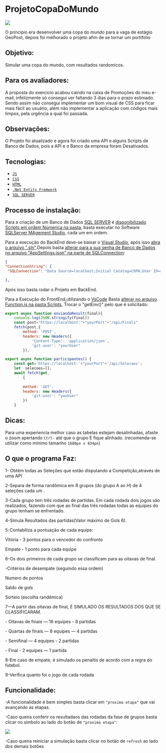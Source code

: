 # ProjetoCopaDoMundo
<p>
<img src="http://img.shields.io/static/v1?label=STATUS&message=EM%20DESENVOLVIMENTO&color=GREEN&style=for-the-badge"/>
</p>

O principio era desenvolver uma copa do mundo para a vaga de estágio GeoPost, depois foi melhorado o projeto afim de se tornar um portifolio

## Objetivo:

  Simular uma copa do mundo, com resultados randomicos.

## Para os avaliadores:

   A proposta do exercicio acabou caindo na caixa de Promoções do meu e-mail, infelizmente só consegui ver faltando 3 dias para o prazo estimado. Sendo assim não consegui implementar um bom visual de CSS para ficar mais fácil ao usuário, além não implementar a aplicação com códigos mais limpos, pela urgência a qual foi passada.
   
## Observações:

   O Projeto foi atualizado e agora foi criado uma API e alguns Scripts de Banco de Dados, pois a API e o Banco da empresa foram Desativados.

## Tecnologias:

   - [``JS``](https://developer.mozilla.org/pt-BR/docs/Web/JavaScript)
   - [``CSS``](https://developer.mozilla.org/en-US/docs/Web/CSS)
   - [``HTML``](https://developer.mozilla.org/en-US/docs/Web/HTML/Element/html)
   - [``.Net Entity Fremwork``](https://learn.microsoft.com/en-us/ef/core/get-started/overview/first-app?tabs=netcore-cli)
   - [``SQL SERVER``](https://learn.microsoft.com/pt-br/sql/sql-server/?view=sql-server-2017)
   
## Processo de instalação:

Para a criação de um Banco de Dados [SQL SERVER](https://learn.microsoft.com/pt-br/sql/sql-server/?view=sql-server-2017) é [disponibilizado Scripts em ordem  Númerica na pasta](https://github.com/Lacerdajp/ProjetoCopaDoMundo/tree/main/DataBase), basta executar no Software [SQLServer MAgement Studio](https://learn.microsoft.com/pt-br/sql/ssms/download-sql-server-management-studio-ssms?view=sql-server-ver16), cada um em ordem.

Para a execução do BackEnd deve-se baixar o [Visual Studio](https://visualstudio.microsoft.com/pt-br/downloads/), após isso  [abra o arquivo ".sln"](https://github.com/Lacerdajp/ProjetoCopaDoMundo/tree/main/BackEnd/APIProjetoCopaDoMundo).Depois basta [alterar para a sua senha de Banco de Dados no arquivo "AppSettings.json" na parte de SQLConnection](https://github.com/Lacerdajp/ProjetoCopaDoMundo/tree/main/BackEnd/APIProjetoCopaDoMundo/APIProjetoCopaDoMundo):
   ~~~Json
   {
  "ConnectionString": {
    "SQLConnection": "Data Source=localhost;Initial Catalog=COPA;User ID=sa;Password=yourPassword;Connect Timeout=30;Encrypt=False;TrustServerCertificate=False;ApplicationIntent=ReadWrite;MultiSubnetFailover=False;"

  },
  ~~~
Após isso basta rodar o Projeto em BackEnd.

Para a Execução do FrontEnd,utilizando o [VsCode](https://code.visualstudio.com/docs) Basta [alterar no arquivo Function.js na pasta Scripts](https://github.com/Lacerdajp/ProjetoCopaDoMundo/tree/main/FrontEnd/Scripts), Trocar o "getEnv()" pelo que é solicitado:
~~~javascript
export async function enviandoResult(final){
    console.log(JSON.stringify(final))
    const post="https://localhost:"+"yourPort"+"/api/Finals"
    fetch(post,{
        method: 'POST',
        headers: new Headers({
            'Content-Type': 'application/json',
            'git-user': "yourUser"
        }),
~~~
~~~javascript
export async function participantes() {
    const get='https://localhost:'+"yourPort"+'/api/Selecaos';
    let  selecoes=[];
    await fetch(get,
        {
            
        method: 'GET',
        headers: new Headers({
            'git-user': "youUser"
        })
    }
~~~



## Dicas:
   Para uma experiencia melhor caso as tabelas estejam desalinhadas, afaste o zoom apertando `Ctrl-` até que o grupo E fique alinhado.
    (recomenda-se utilizar como minimo tamanho `1680px x 834px`)

## O que o programa Faz: 

  <p>  1- Obtém todas as Seleções que estão disputando a Competição,através de uma API</p>
   <p> 2-Separa de forma randômica em 8 grupos (do grupo A ao H) de 4 seleções cada um .</p>
   <p> 3-Cada grupo tem três rodadas de partidas. Em cada rodada dois jogos são realizados, fazendo com
    que ao final das três rodadas todas as equipes do grupo tenham se enfrentado. </p>
    <p>4-Simula Resultados das partidas(Valor máximo de Gols 6).</p>
   <p> 5-Contabiliza a pontuação de cada equipe:</p>
         <p>Vitória - 3 pontos para o vencedor do confronto  </p>
        <p> Empate - 1 ponto para cada equipe  </p>
   <p> 6-Os dois primeiros de cada grupo se classificam para as oitavas de final. </p>
        <p> -Critérios de desempate (seguindo essa ordem) </p>
           <p>   Numero de pontos  </p>
             <p> Saldo de gols </p>
              <p>Sorteio (escolha randémica) </p>
  <p>  7—A partir das oitavas de final, É SIMULADO OS RESULTADOS DOS QUE SE CLASSIFICARAM.  </p>
        <p> - Oitavas de finais — 16 equipes - 8 partidas </p>
         <p>- Quartas de finais — 8 equipes — 4 partidas </p>
         <p>- Semifinal — 4 equipes - 2 partidas  </p>
         <p>- Final - 2 equipes — 1 partida </p>
    <p>8-Em caso de empate, é simulado os penaltis de acordo com a regra do futebol. </p>
    <p>9-Verifica quanto foi o jogo de cada rodada </p>
    
## Funcionalidade:

   -A funcionalidade é bem simples basta clicar em `"proxima etapa"` que vai avançando as etapas. 
   
   -Caso queira conferir os resultadaos das rodadas da fase de grupos basta clicar no simbolo  ao lado do botão de `"proxima etapa"`:
   <p>
   <img src="https://encrypted-tbn0.gstatic.com/images?q=tbn:ANd9GcQ5JjWtRloJW8YeQWPtKfeC74q1yeOcYxOTPQ&usqp=CAU"/>
   </p>
  
   
   -Caso queira reiniciar a simulação basta  clicar no botão de `refresh` ao lado dos demais botões





